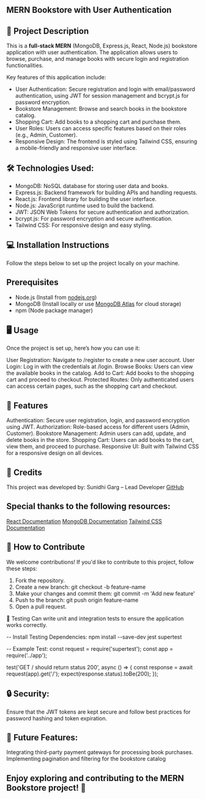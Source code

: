 ## MERN Bookstore with User Authentication

## 🎯 Project Description
This is a **full-stack MERN** (MongoDB, Express.js, React, Node.js) bookstore application with user authentication. The application allows users to browse, purchase, and manage books with secure login and registration functionalities.

Key features of this application include:
- User Authentication: Secure registration and login with email/password authentication, using JWT for session management and bcrypt.js for password encryption.
- Bookstore Management: Browse and search books in the bookstore catalog.
- Shopping Cart: Add books to a shopping cart and purchase them.
- User Roles: Users can access specific features based on their roles (e.g., Admin, Customer).
- Responsive Design: The frontend is styled using Tailwind CSS, ensuring a mobile-friendly and responsive user interface.

## 🛠️ Technologies Used:
- MongoDB: NoSQL database for storing user data and books.
- Express.js: Backend framework for building APIs and handling requests.
- React.js: Frontend library for building the user interface.
- Node.js: JavaScript runtime used to build the backend.
- JWT: JSON Web Tokens for secure authentication and authorization.
- bcrypt.js: For password encryption and secure authentication.
- Tailwind CSS: For responsive design and easy styling.

## 💻 Installation Instructions
Follow the steps below to set up the project locally on your machine.

## Prerequisites
- Node.js (Install from [nodejs.org](https://nodejs.org/))
- MongoDB (Install locally or use [MongoDB Atlas](https://www.mongodb.com/cloud/atlas) for cloud storage)
- npm (Node package manager)

## 🖥️ Usage
Once the project is set up, here’s how you can use it:

User Registration: Navigate to /register to create a new user account.
User Login: Log in with the credentials at /login.
Browse Books: Users can view the available books in the catalog.
Add to Cart: Add books to the shopping cart and proceed to checkout.
Protected Routes: Only authenticated users can access certain pages, such as the shopping cart and checkout.

## 🚀 Features
Authentication: Secure user registration, login, and password encryption using JWT.
Authorization: Role-based access for different users (Admin, Customer).
Bookstore Management: Admin users can add, update, and delete books in the store.
Shopping Cart: Users can add books to the cart, view them, and proceed to purchase.
Responsive UI: Built with Tailwind CSS for a responsive design on all devices.

## 🙌 Credits
This project was developed by:
Sunidhi Garg – Lead Developer
[GitHub](https://github.com/Sunidhi23garg)

## Special thanks to the following resources:
[React Documentation](https://react.dev/)
[MongoDB Documentation](https://www.mongodb.com/docs/)
[Tailwind CSS Documentation](https://tailwindcss.com/)

## 🤝 How to Contribute
We welcome contributions! If you'd like to contribute to this project, follow these steps:

1. Fork the repository.
2. Create a new branch:
git checkout -b feature-name
3. Make your changes and commit them:
git commit -m 'Add new feature'
4. Push to the branch:
git push origin feature-name
5. Open a pull request.

🧪 Testing
Can write unit and integration tests to ensure the application works correctly.

-- Install Testing Dependencies:
npm install --save-dev jest supertest

-- Example Test:
const request = require('supertest');
const app = require('../app');

test('GET / should return status 200', async () => {
  const response = await request(app).get('/');
  expect(response.status).toBe(200);
});

## 🔒 Security: 
Ensure that the JWT tokens are kept secure and follow best practices for password hashing and token expiration.

## 📱 Future Features:

Integrating third-party payment gateways for processing book purchases.
Implementing pagination and filtering for the bookstore catalog

## Enjoy exploring and contributing to the MERN Bookstore project! 🚀
